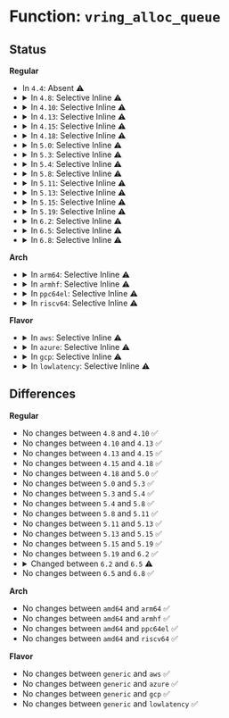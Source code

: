 # Function: <code>vring_alloc_queue</code>

## Status
<b>Regular</b>
<ul>
<li>
In <code>4.4</code>: Absent ⚠️
</li>
<li>
<details>
<summary>In <code>4.8</code>: Selective Inline ⚠️</summary>

```c
void *vring_alloc_queue(struct virtio_device *vdev, size_t size, dma_addr_t *dma_handle, gfp_t flag);
```

**Collision:** Unique Static

**Inline:** Selective

**Transformation:** False

**Instances:**

```
In drivers/virtio/virtio_ring.c (ffffffff8150f370)
Location: drivers/virtio/virtio_ring.c:969
Inline: True
Direct callers:
  - drivers/virtio/virtio_ring.c:vring_create_virtqueue
  - drivers/virtio/virtio_ring.c:vring_create_virtqueue
```
**Symbols:**

```
ffffffff8150f370-ffffffff8150f474: vring_alloc_queue (STB_LOCAL)
```
</details>
</li>
<li>
<details>
<summary>In <code>4.10</code>: Selective Inline ⚠️</summary>

```c
void *vring_alloc_queue(struct virtio_device *vdev, size_t size, dma_addr_t *dma_handle, gfp_t flag);
```

**Collision:** Unique Static

**Inline:** Selective

**Transformation:** False

**Instances:**

```
In drivers/virtio/virtio_ring.c (ffffffff8153b4c0)
Location: drivers/virtio/virtio_ring.c:973
Inline: True
Direct callers:
  - drivers/virtio/virtio_ring.c:vring_create_virtqueue
  - drivers/virtio/virtio_ring.c:vring_create_virtqueue
```
**Symbols:**

```
ffffffff8153b4c0-ffffffff8153b5c4: vring_alloc_queue (STB_LOCAL)
```
</details>
</li>
<li>
<details>
<summary>In <code>4.13</code>: Selective Inline ⚠️</summary>

```c
void *vring_alloc_queue(struct virtio_device *vdev, size_t size, dma_addr_t *dma_handle, gfp_t flag);
```

**Collision:** Unique Static

**Inline:** Selective

**Transformation:** False

**Instances:**

```
In drivers/virtio/virtio_ring.c (ffffffff8154ed20)
Location: drivers/virtio/virtio_ring.c:1018
Inline: True
```
**Symbols:**

```
ffffffff8154ed20-ffffffff8154ee24: vring_alloc_queue (STB_LOCAL)
```
</details>
</li>
<li>
<details>
<summary>In <code>4.15</code>: Selective Inline ⚠️</summary>

```c
void *vring_alloc_queue(struct virtio_device *vdev, size_t size, dma_addr_t *dma_handle, gfp_t flag);
```

**Collision:** Unique Static

**Inline:** Selective

**Transformation:** False

**Instances:**

```
In drivers/virtio/virtio_ring.c (ffffffff815b24c0)
Location: drivers/virtio/virtio_ring.c:1017
Inline: True
```
**Symbols:**

```
ffffffff815b24c0-ffffffff815b25c7: vring_alloc_queue (STB_LOCAL)
```
</details>
</li>
<li>
<details>
<summary>In <code>4.18</code>: Selective Inline ⚠️</summary>

```c
void *vring_alloc_queue(struct virtio_device *vdev, size_t size, dma_addr_t *dma_handle, gfp_t flag);
```

**Collision:** Unique Static

**Inline:** Selective

**Transformation:** False

**Instances:**

```
In drivers/virtio/virtio_ring.c (ffffffff815ea920)
Location: drivers/virtio/virtio_ring.c:1016
Inline: True
```
**Symbols:**

```
ffffffff815ea920-ffffffff815eaa53: vring_alloc_queue (STB_LOCAL)
```
</details>
</li>
<li>
<details>
<summary>In <code>5.0</code>: Selective Inline ⚠️</summary>

```c
void *vring_alloc_queue(struct virtio_device *vdev, size_t size, dma_addr_t *dma_handle, gfp_t flag);
```

**Collision:** Unique Static

**Inline:** Selective

**Transformation:** False

**Instances:**

```
In drivers/virtio/virtio_ring.c (ffffffff81604dd0)
Location: drivers/virtio/virtio_ring.c:274
Inline: True
Direct callers:
  - drivers/virtio/virtio_ring.c:vring_create_virtqueue
  - drivers/virtio/virtio_ring.c:vring_create_virtqueue
  - drivers/virtio/virtio_ring.c:vring_create_virtqueue
  - drivers/virtio/virtio_ring.c:vring_create_virtqueue
  - drivers/virtio/virtio_ring.c:vring_create_virtqueue
```
**Symbols:**

```
ffffffff81604dd0-ffffffff81604e69: vring_alloc_queue (STB_LOCAL)
```
</details>
</li>
<li>
<details>
<summary>In <code>5.3</code>: Selective Inline ⚠️</summary>

```c
void *vring_alloc_queue(struct virtio_device *vdev, size_t size, dma_addr_t *dma_handle, gfp_t flag);
```

**Collision:** Unique Static

**Inline:** Selective

**Transformation:** False

**Instances:**

```
In drivers/virtio/virtio_ring.c (ffffffff81637710)
Location: drivers/virtio/virtio_ring.c:272
Inline: True
Direct callers:
  - drivers/virtio/virtio_ring.c:vring_create_virtqueue
  - drivers/virtio/virtio_ring.c:vring_create_virtqueue
```
**Symbols:**

```
ffffffff81637710-ffffffff816377aa: vring_alloc_queue (STB_LOCAL)
```
</details>
</li>
<li>
<details>
<summary>In <code>5.4</code>: Selective Inline ⚠️</summary>

```c
void *vring_alloc_queue(struct virtio_device *vdev, size_t size, dma_addr_t *dma_handle, gfp_t flag);
```

**Collision:** Unique Static

**Inline:** Selective

**Transformation:** False

**Instances:**

```
In drivers/virtio/virtio_ring.c (ffffffff816594f0)
Location: drivers/virtio/virtio_ring.c:272
Inline: True
Direct callers:
  - drivers/virtio/virtio_ring.c:vring_create_virtqueue
  - drivers/virtio/virtio_ring.c:vring_create_virtqueue
```
**Symbols:**

```
ffffffff816594f0-ffffffff8165958a: vring_alloc_queue (STB_LOCAL)
```
</details>
</li>
<li>
<details>
<summary>In <code>5.8</code>: Selective Inline ⚠️</summary>

```c
void *vring_alloc_queue(struct virtio_device *vdev, size_t size, dma_addr_t *dma_handle, gfp_t flag);
```

**Collision:** Unique Static

**Inline:** Selective

**Transformation:** False

**Instances:**

```
In drivers/virtio/virtio_ring.c (ffffffff8170a330)
Location: drivers/virtio/virtio_ring.c:272
Inline: True
Direct callers:
  - drivers/virtio/virtio_ring.c:vring_create_virtqueue_split
  - drivers/virtio/virtio_ring.c:vring_create_virtqueue_split
```
**Symbols:**

```
ffffffff8170a330-ffffffff8170a3b9: vring_alloc_queue (STB_LOCAL)
```
</details>
</li>
<li>
<details>
<summary>In <code>5.11</code>: Selective Inline ⚠️</summary>

```c
void *vring_alloc_queue(struct virtio_device *vdev, size_t size, dma_addr_t *dma_handle, gfp_t flag);
```

**Collision:** Unique Static

**Inline:** Selective

**Transformation:** False

**Instances:**

```
In drivers/virtio/virtio_ring.c (ffffffff81727860)
Location: drivers/virtio/virtio_ring.c:272
Inline: True
Direct callers:
  - drivers/virtio/virtio_ring.c:vring_create_virtqueue_split
  - drivers/virtio/virtio_ring.c:vring_create_virtqueue_split
```
**Symbols:**

```
ffffffff81727860-ffffffff817278e9: vring_alloc_queue (STB_LOCAL)
```
</details>
</li>
<li>
<details>
<summary>In <code>5.13</code>: Selective Inline ⚠️</summary>

```c
void *vring_alloc_queue(struct virtio_device *vdev, size_t size, dma_addr_t *dma_handle, gfp_t flag);
```

**Collision:** Unique Static

**Inline:** Selective

**Transformation:** False

**Instances:**

```
In drivers/virtio/virtio_ring.c (ffffffff8170b3a0)
Location: drivers/virtio/virtio_ring.c:272
Inline: True
Direct callers:
  - drivers/virtio/virtio_ring.c:vring_create_virtqueue_split
  - drivers/virtio/virtio_ring.c:vring_create_virtqueue_split
```
**Symbols:**

```
ffffffff8170b3a0-ffffffff8170b429: vring_alloc_queue (STB_LOCAL)
```
</details>
</li>
<li>
<details>
<summary>In <code>5.15</code>: Selective Inline ⚠️</summary>

```c
void *vring_alloc_queue(struct virtio_device *vdev, size_t size, dma_addr_t *dma_handle, gfp_t flag);
```

**Collision:** Unique Static

**Inline:** Selective

**Transformation:** False

**Instances:**

```
In drivers/virtio/virtio_ring.c (ffffffff81787420)
Location: drivers/virtio/virtio_ring.c:277
Inline: True
Direct callers:
  - drivers/virtio/virtio_ring.c:vring_create_virtqueue_split
  - drivers/virtio/virtio_ring.c:vring_create_virtqueue_split
```
**Symbols:**

```
ffffffff81787420-ffffffff817874a9: vring_alloc_queue (STB_LOCAL)
```
</details>
</li>
<li>
<details>
<summary>In <code>5.19</code>: Selective Inline ⚠️</summary>

```c
void *vring_alloc_queue(struct virtio_device *vdev, size_t size, dma_addr_t *dma_handle, gfp_t flag);
```

**Collision:** Unique Static

**Inline:** Selective

**Transformation:** False

**Instances:**

```
In drivers/virtio/virtio_ring.c (ffffffff818be590)
Location: drivers/virtio/virtio_ring.c:277
Inline: True
Direct callers:
  - drivers/virtio/virtio_ring.c:vring_create_virtqueue_split
  - drivers/virtio/virtio_ring.c:vring_create_virtqueue_split
```
**Symbols:**

```
ffffffff818be590-ffffffff818be635: vring_alloc_queue (STB_LOCAL)
```
</details>
</li>
<li>
<details>
<summary>In <code>6.2</code>: Selective Inline ⚠️</summary>

```c
void *vring_alloc_queue(struct virtio_device *vdev, size_t size, dma_addr_t *dma_handle, gfp_t flag);
```

**Collision:** Unique Static

**Inline:** Selective

**Transformation:** False

**Instances:**

```
In drivers/virtio/virtio_ring.c (ffffffff81a0d710)
Location: drivers/virtio/virtio_ring.c:299
Inline: True
Direct callers:
  - drivers/virtio/virtio_ring.c:vring_alloc_queue_packed
  - drivers/virtio/virtio_ring.c:vring_alloc_queue_packed
  - drivers/virtio/virtio_ring.c:vring_alloc_queue_packed
  - drivers/virtio/virtio_ring.c:vring_alloc_queue_split
  - drivers/virtio/virtio_ring.c:vring_alloc_queue_split
```
**Symbols:**

```
ffffffff81a0d710-ffffffff81a0d7b5: vring_alloc_queue (STB_LOCAL)
```
</details>
</li>
<li>
<details>
<summary>In <code>6.5</code>: Selective Inline ⚠️</summary>

```c
void *vring_alloc_queue(struct virtio_device *vdev, size_t size, dma_addr_t *dma_handle, gfp_t flag, struct device *dma_dev);
```

**Collision:** Unique Static

**Inline:** Selective

**Transformation:** False

**Instances:**

```
In drivers/virtio/virtio_ring.c (ffffffff81a56650)
Location: drivers/virtio/virtio_ring.c:303
Inline: True
Direct callers:
  - drivers/virtio/virtio_ring.c:vring_alloc_queue_packed
  - drivers/virtio/virtio_ring.c:vring_alloc_queue_packed
  - drivers/virtio/virtio_ring.c:vring_alloc_queue_packed
  - drivers/virtio/virtio_ring.c:vring_alloc_queue_split
  - drivers/virtio/virtio_ring.c:vring_alloc_queue_split
```
**Symbols:**

```
ffffffff81a56650-ffffffff81a566f7: vring_alloc_queue (STB_LOCAL)
```
</details>
</li>
<li>
<details>
<summary>In <code>6.8</code>: Selective Inline ⚠️</summary>

```c
void *vring_alloc_queue(struct virtio_device *vdev, size_t size, dma_addr_t *dma_handle, gfp_t flag, struct device *dma_dev);
```

**Collision:** Unique Static

**Inline:** Selective

**Transformation:** False

**Instances:**

```
In drivers/virtio/virtio_ring.c (ffffffff81aa7770)
Location: drivers/virtio/virtio_ring.c:311
Inline: True
Direct callers:
  - drivers/virtio/virtio_ring.c:vring_alloc_queue_packed
  - drivers/virtio/virtio_ring.c:vring_alloc_queue_packed
  - drivers/virtio/virtio_ring.c:vring_alloc_queue_packed
  - drivers/virtio/virtio_ring.c:vring_alloc_queue_split
  - drivers/virtio/virtio_ring.c:vring_alloc_queue_split
```
**Symbols:**

```
ffffffff81aa7770-ffffffff81aa7817: vring_alloc_queue (STB_LOCAL)
```
</details>
</li>
</ul>
<b>Arch</b>
<ul>
<li>
<details>
<summary>In <code>arm64</code>: Selective Inline ⚠️</summary>

```c
void *vring_alloc_queue(struct virtio_device *vdev, size_t size, dma_addr_t *dma_handle, gfp_t flag);
```

**Collision:** Unique Static

**Inline:** Selective

**Transformation:** False

**Instances:**

```
In drivers/virtio/virtio_ring.c (ffff800010821cf0)
Location: drivers/virtio/virtio_ring.c:272
Inline: True
Direct callers:
  - drivers/virtio/virtio_ring.c:vring_create_virtqueue
  - drivers/virtio/virtio_ring.c:vring_create_virtqueue
```
**Symbols:**

```
ffff800010821cf0-ffff800010821db8: vring_alloc_queue (STB_LOCAL)
```
</details>
</li>
<li>
<details>
<summary>In <code>armhf</code>: Selective Inline ⚠️</summary>

```c
void *vring_alloc_queue(struct virtio_device *vdev, size_t size, dma_addr_t *dma_handle, gfp_t flag);
```

**Collision:** Unique Static

**Inline:** Selective

**Transformation:** False

**Instances:**

```
In drivers/virtio/virtio_ring.c (c093f804)
Location: drivers/virtio/virtio_ring.c:272
Inline: True
Direct callers:
  - drivers/virtio/virtio_ring.c:vring_create_virtqueue
  - drivers/virtio/virtio_ring.c:vring_create_virtqueue
```
**Symbols:**

```
c093f804-c093f880: vring_alloc_queue (STB_LOCAL)
```
</details>
</li>
<li>
<details>
<summary>In <code>ppc64el</code>: Selective Inline ⚠️</summary>

```c
void *vring_alloc_queue(struct virtio_device *vdev, size_t size, dma_addr_t *dma_handle, gfp_t flag);
```

**Collision:** Unique Static

**Inline:** Selective

**Transformation:** False

**Instances:**

```
In drivers/virtio/virtio_ring.c (c0000000008cb8b0)
Location: drivers/virtio/virtio_ring.c:272
Inline: True
Direct callers:
  - drivers/virtio/virtio_ring.c:vring_create_virtqueue
  - drivers/virtio/virtio_ring.c:vring_create_virtqueue
```
**Symbols:**

```
c0000000008cb8b0-c0000000008cb948: vring_alloc_queue (STB_LOCAL)
```
</details>
</li>
<li>
<details>
<summary>In <code>riscv64</code>: Selective Inline ⚠️</summary>

```c
void *vring_alloc_queue(struct virtio_device *vdev, size_t size, dma_addr_t *dma_handle, gfp_t flag);
```

**Collision:** Unique Static

**Inline:** Selective

**Transformation:** False

**Instances:**

```
In drivers/virtio/virtio_ring.c (ffffffe000518862)
Location: drivers/virtio/virtio_ring.c:272
Inline: True
Direct callers:
  - drivers/virtio/virtio_ring.c:vring_create_virtqueue
  - drivers/virtio/virtio_ring.c:vring_create_virtqueue
```
**Symbols:**

```
ffffffe000518862-ffffffe0005188f0: vring_alloc_queue (STB_LOCAL)
```
</details>
</li>
</ul>
<b>Flavor</b>
<ul>
<li>
<details>
<summary>In <code>aws</code>: Selective Inline ⚠️</summary>

```c
void *vring_alloc_queue(struct virtio_device *vdev, size_t size, dma_addr_t *dma_handle, gfp_t flag);
```

**Collision:** Unique Static

**Inline:** Selective

**Transformation:** False

**Instances:**

```
In drivers/virtio/virtio_ring.c (ffffffff8161f390)
Location: drivers/virtio/virtio_ring.c:272
Inline: True
Direct callers:
  - drivers/virtio/virtio_ring.c:vring_create_virtqueue
  - drivers/virtio/virtio_ring.c:vring_create_virtqueue
```
**Symbols:**

```
ffffffff8161f390-ffffffff8161f42a: vring_alloc_queue (STB_LOCAL)
```
</details>
</li>
<li>
<details>
<summary>In <code>azure</code>: Selective Inline ⚠️</summary>

```c
void *vring_alloc_queue(struct virtio_device *vdev, size_t size, dma_addr_t *dma_handle, gfp_t flag);
```

**Collision:** Unique Static

**Inline:** Selective

**Transformation:** False

**Instances:**

```
In drivers/virtio/virtio_ring.c (ffffffff81613980)
Location: drivers/virtio/virtio_ring.c:272
Inline: True
Direct callers:
  - drivers/virtio/virtio_ring.c:vring_create_virtqueue
  - drivers/virtio/virtio_ring.c:vring_create_virtqueue
```
**Symbols:**

```
ffffffff81613980-ffffffff816139f8: vring_alloc_queue (STB_LOCAL)
```
</details>
</li>
<li>
<details>
<summary>In <code>gcp</code>: Selective Inline ⚠️</summary>

```c
void *vring_alloc_queue(struct virtio_device *vdev, size_t size, dma_addr_t *dma_handle, gfp_t flag);
```

**Collision:** Unique Static

**Inline:** Selective

**Transformation:** False

**Instances:**

```
In drivers/virtio/virtio_ring.c (ffffffff8164d330)
Location: drivers/virtio/virtio_ring.c:272
Inline: True
Direct callers:
  - drivers/virtio/virtio_ring.c:vring_create_virtqueue
  - drivers/virtio/virtio_ring.c:vring_create_virtqueue
```
**Symbols:**

```
ffffffff8164d330-ffffffff8164d3ca: vring_alloc_queue (STB_LOCAL)
```
</details>
</li>
<li>
<details>
<summary>In <code>lowlatency</code>: Selective Inline ⚠️</summary>

```c
void *vring_alloc_queue(struct virtio_device *vdev, size_t size, dma_addr_t *dma_handle, gfp_t flag);
```

**Collision:** Unique Static

**Inline:** Selective

**Transformation:** False

**Instances:**

```
In drivers/virtio/virtio_ring.c (ffffffff816679c0)
Location: drivers/virtio/virtio_ring.c:272
Inline: True
Direct callers:
  - drivers/virtio/virtio_ring.c:vring_create_virtqueue
  - drivers/virtio/virtio_ring.c:vring_create_virtqueue
```
**Symbols:**

```
ffffffff816679c0-ffffffff81667a5a: vring_alloc_queue (STB_LOCAL)
```
</details>
</li>
</ul>

## Differences
<b>Regular</b>
<ul>
<li>
No changes between <code>4.8</code> and <code>4.10</code> ✅
</li>
<li>
No changes between <code>4.10</code> and <code>4.13</code> ✅
</li>
<li>
No changes between <code>4.13</code> and <code>4.15</code> ✅
</li>
<li>
No changes between <code>4.15</code> and <code>4.18</code> ✅
</li>
<li>
No changes between <code>4.18</code> and <code>5.0</code> ✅
</li>
<li>
No changes between <code>5.0</code> and <code>5.3</code> ✅
</li>
<li>
No changes between <code>5.3</code> and <code>5.4</code> ✅
</li>
<li>
No changes between <code>5.4</code> and <code>5.8</code> ✅
</li>
<li>
No changes between <code>5.8</code> and <code>5.11</code> ✅
</li>
<li>
No changes between <code>5.11</code> and <code>5.13</code> ✅
</li>
<li>
No changes between <code>5.13</code> and <code>5.15</code> ✅
</li>
<li>
No changes between <code>5.15</code> and <code>5.19</code> ✅
</li>
<li>
No changes between <code>5.19</code> and <code>6.2</code> ✅
</li>
<li>
<details>
<summary>Changed between <code>6.2</code> and <code>6.5</code> ⚠️</summary>
<ul>
<li>
<b>Param added. </b>
<code>struct device *dma_dev</code>
</li>
</ul>
</details>
</li>
<li>
No changes between <code>6.5</code> and <code>6.8</code> ✅
</li>
</ul>
<b>Arch</b>
<ul>
<li>
No changes between <code>amd64</code> and <code>arm64</code> ✅
</li>
<li>
No changes between <code>amd64</code> and <code>armhf</code> ✅
</li>
<li>
No changes between <code>amd64</code> and <code>ppc64el</code> ✅
</li>
<li>
No changes between <code>amd64</code> and <code>riscv64</code> ✅
</li>
</ul>
<b>Flavor</b>
<ul>
<li>
No changes between <code>generic</code> and <code>aws</code> ✅
</li>
<li>
No changes between <code>generic</code> and <code>azure</code> ✅
</li>
<li>
No changes between <code>generic</code> and <code>gcp</code> ✅
</li>
<li>
No changes between <code>generic</code> and <code>lowlatency</code> ✅
</li>
</ul>
